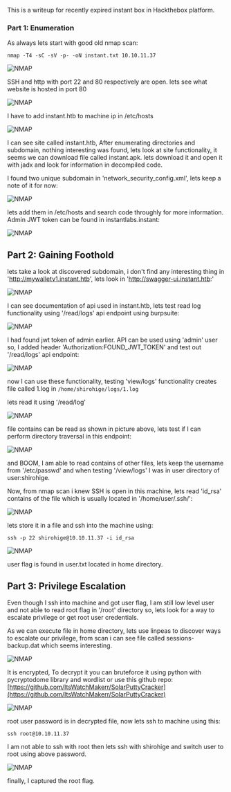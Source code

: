 This is a writeup for recently expired instant box in Hackthebox platform.

### Part 1: Enumeration

As always lets start with good old nmap scan:

```
nmap -T4 -sC -sV -p- -oN instant.txt 10.10.11.37
```

![NMAP](/static/writeups/HTB-S-VI/instant/1.png)

SSH and http with port 22 and 80 respectively are open.
lets see what website is hosted in port 80

![NMAP](/static/writeups/HTB-S-VI/instant/2.png)

I have to add instant.htb to machine ip in /etc/hosts

![NMAP](/static/writeups/HTB-S-VI/instant/3.png)

I can see site called instant.htb, After enumerating directories and subdomain, nothing interesting was found, lets look at site functionality, it seems we can download file called instant.apk. lets download it and open it with jadx and look for information in decompiled code.

I found two unique subdomain in 'network_security_config.xml', lets keep a note of it for now:

![NMAP](/static/writeups/HTB-S-VI/instant/4.png)

lets add them in /etc/hosts and search code throughly for more information.
Admin JWT token can be found in instantlabs.instant:

![NMAP](/static/writeups/HTB-S-VI/instant/5.png)

## Part 2: Gaining Foothold

lets take a look at discovered subdomain, i don't find any interesting thing in 'http://mywalletv1.instant.htb', lets look in 'http://swagger-ui.instant.htb:'

![NMAP](/static/writeups/HTB-S-VI/instant/6.png)

I can see documentation of api used in instant.htb, lets test read log functionality using '/read/logs' api endpoint using burpsuite:

![NMAP](/static/writeups/HTB-S-VI/instant/7.png)

I had found jwt token of admin earlier. API can be used using 'admin' user so, I added header 'Authorization:FOUND_JWT_TOKEN' and test out '/read/logs' api endpoint:

![NMAP](/static/writeups/HTB-S-VI/instant/8.png)

now I can use these functionality, testing 'view/logs' functionality creates file called 1.log in `/home/shirohige/logs/1.log`

lets read it using '/read/log'

![NMAP](/static/writeups/HTB-S-VI/instant/9.png)

file contains can be read as shown in picture above, lets test if I can perform directory traversal in this endpoint:

![NMAP](/static/writeups/HTB-S-VI/instant/10.png)

and BOOM, I am able to read contains of other files, lets keep the username from '/etc/passwd' and when testing '/view/logs' I was in user directory of user:shirohige.

Now, from nmap scan i knew SSH is open in this machine, lets read 'id_rsa' contains of the file which is usually located in '/home/user/.ssh/':

![NMAP](/static/writeups/HTB-S-VI/instant/11.png)

lets store it in a file and ssh into the machine using:

```
ssh -p 22 shirohige@10.10.11.37 -i id_rsa
```

![NMAP](/static/writeups/HTB-S-VI/instant/12.png)

user flag is found in user.txt located in home directory.

## Part 3: Privilege Escalation

Even though I ssh into machine and got user flag, I am still low level user and not able to read root flag in '/root' directory so, lets look for a way to escalate privilege or get root user credentials.

As we can execute file in home directory, lets use linpeas to discover ways to escalate our privilege, from scan i can see file called sessions-backup.dat which seems interesting.

![NMAP](/static/writeups/HTB-S-VI/instant/13.png)

It is encrypted, To decrypt it you can bruteforce it using python with pycryptodome library and wordlist or use this github repo:
[https://github.com/ItsWatchMakerr/SolarPuttyCracker](https://github.com/ItsWatchMakerr/SolarPuttyCracker)

![NMAP](/static/writeups/HTB-S-VI/instant/14.png)

root user password is in decrypted file, now lets ssh to machine using this:

```
ssh root@10.10.11.37
```

I am not able to ssh with root then lets ssh with shirohige and switch user to root using above password.

![NMAP](/static/writeups/HTB-S-VI/instant/15.png)

finally, I captured the root flag.
